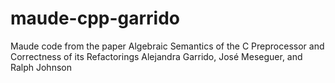 # maude-cpp-garrido
Maude code from the paper Algebraic Semantics of the C Preprocessor and Correctness of its Refactorings Alejandra Garrido, José Meseguer, and Ralph Johnson
